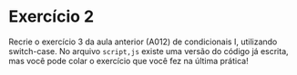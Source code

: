 # Exercício 2

Recrie o exercício 3 da aula anterior (A012) de condicionais I, utilizando switch-case. No arquivo `script,js` existe uma versão do código já escrita, mas você pode colar o exercício que você fez na última prática!
